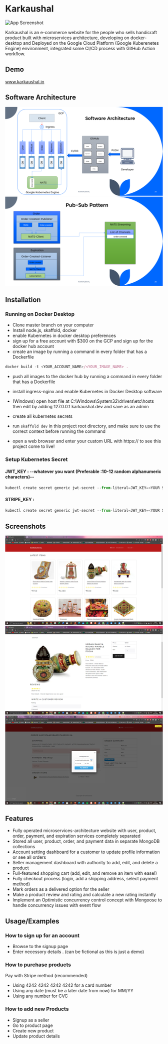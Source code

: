 
# Karkaushal

![App Screenshot](./documentation/Project.ico)

Karkaushal is an  e-commerce website for the people who sells handicraft product built with microservices architecture, developing on docker-desktop and Deployed on the Google Cloud Platform (Google Kuberenetes Engine) environment, integrated some CI/CD process with GitHub Action workflow.
## Demo

www.karkaushal.in

## Software Architecture

![App Screenshot](./documentation/softwareArch.png)
![App Screenshot](./documentation/pub-sub-pattern.png)

## Installation

### Running on Docker Desktop

- Clone master branch on your computer
- Install node.js, skaffold, docker
- enable Kubernetes in docker desktop preferences
- sign up for a free account with $300 on the GCP and sign up for the docker hub account
- create an image by running a command in every folder that has a Dockerfile
``` javascript 
docker build -t <YOUR_ACCOUNT_NAME>/<YOUR_IMAGE_NAME> .
```
- push all images to the docker hub by running a command in every folder that has a Dockerfile
- install ingress-nginx and enable Kubernetes in Docker Desktop software

- (Windows) open host file at C:\Windows\System32\drivers\etc\hosts then edit by adding 127.0.0.1 karkaushal.dev and save as an admin

- create all kubernetes secrets
- run ```skaffold dev``` in this project root directory, and make sure to use the correct context before running the command
- open a web browser and enter your custom URL with https:// to see this project come to live!

### Setup Kubernetes Secret

#### JWT_KEY : --whatever you want (Preferable :10-12 random alphanumeric characters)--
``` javascript
kubectl create secret generic jwt-secret --from-literal=JWT_KEY=<YOUR SECRET>
```
#### STRIPE_KEY : 
``` javascript
kubectl create secret generic jwt-secret --from-literal=JWT_KEY=<YOUR SECRET>
```
## Screenshots

![App Screenshot](./documentation/homePage.png)
![App Screenshot](./documentation/productPage.png)
![App Screenshot](./documentation/paymentPage.png)


## Features

- Fully operated microservices-architecture website with user, product, order, payment, and expiration services completely separated
- Stored all user, product, order, and payment data in separate MongoDB collections
- Account setting dashboard for a customer to update profile information or see all orders
- Seller management dashboard with authority to add, edit, and delete a product
- Full-featured shopping cart (add, edit, and remove an item with ease!)
- Fully checkout process (login, add a shipping address, select payment method)
- Mark orders as a delivered option for the seller
- Make a product review and rating and calculate a new rating instantly
- Implement an Optimistic concurrency control concept with Mongoose to handle concurrency issues with event flow


## Usage/Examples

### How to sign up for an account
 -  Browse to the signup page
 - Enter necessory details . (can be fictional as this is just a demo)

### How to purchase products
Pay with Stripe method (recommended)

- Using 4242 4242 4242 4242 for a card number
- Using any date (must be a later date from now) for MM/YY
- Using any number for CVC

### How to add new Products

- Signup as a seller
- Go to product page
- Create new product
- Update product details 